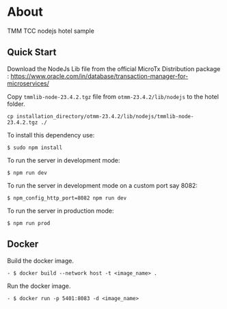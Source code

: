 # About
TMM TCC nodejs hotel sample

## Quick Start

Download the NodeJs Lib file from the official MicroTx Distribution package : https://www.oracle.com/in/database/transaction-manager-for-microservices/

Copy `tmmlib-node-23.4.2.tgz` file from `otmm-23.4.2/lib/nodejs` to the hotel folder.

```
cp installation_directory/otmm-23.4.2/lib/nodejs/tmmlib-node-23.4.2.tgz ./
```

To install this dependency use:

```
$ sudo npm install
```
To run the server in development mode:
```
$ npm run dev
```
To run the server in development mode on a custom port say 8082:
```
$ npm_config_http_port=8082 npm run dev
```

To run the server in production mode:
```
$ npm run prod
```

## Docker 

Build the docker image.
```
- $ docker build --network host -t <image_name> .
```

Run the docker image.
```
- $ docker run -p 5401:8083 -d <image_name>
```